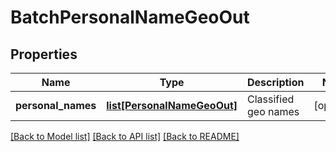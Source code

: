 # BatchPersonalNameGeoOut

## Properties
Name | Type | Description | Notes
------------ | ------------- | ------------- | -------------
**personal_names** | [**list[PersonalNameGeoOut]**](PersonalNameGeoOut.md) | Classified geo names | [optional] 

[[Back to Model list]](../README.md#documentation-for-models) [[Back to API list]](../README.md#documentation-for-api-endpoints) [[Back to README]](../README.md)


